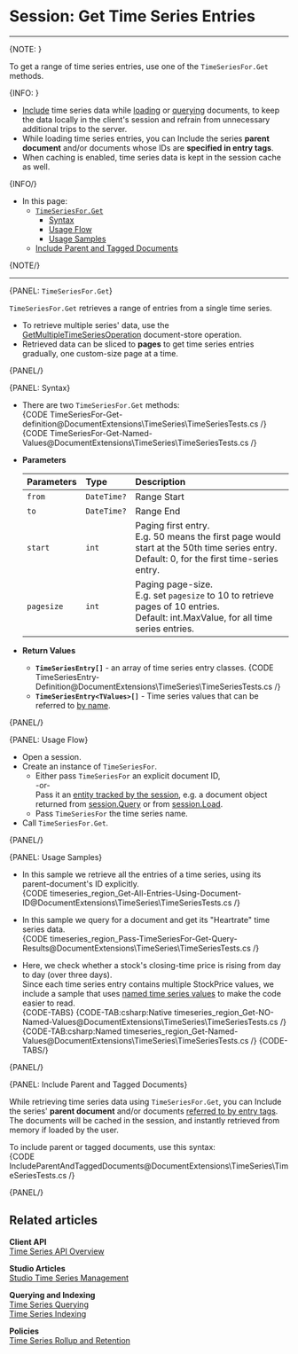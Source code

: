 ﻿# Session: Get Time Series Entries 

---

{NOTE: }

To get a range of time series entries, use one of the `TimeSeriesFor.Get` methods.  

{INFO: }

* [Include](../../../../../document-extensions/timeseries/client-api/session/include/overview) 
  time series data while [loading](../../../../../document-extensions/timeseries/client-api/session/include/with-session-load) 
  or [querying](../../../../../document-extensions/timeseries/client-api/session/include/with-session-query) 
  documents, to keep the data locally in the client's session and refrain from unnecessary additional trips to the server.  
* While loading time series entries, you can Include the series **parent document** and/or documents 
  whose IDs are **specified in entry tags**.  
* When caching is enabled, time series data is kept in the session cache as well.  

{INFO/}

* In this page:  
   * [`TimeSeriesFor.Get`](../../../../../document-extensions/timeseries/client-api/session/get/get-entries#timeseriesfor.get)  
      * [Syntax](../../../../../document-extensions/timeseries/client-api/session/get/get-entries#syntax)  
      * [Usage Flow](../../../../../document-extensions/timeseries/client-api/session/get/get-entries#usage-flow)  
      * [Usage Samples](../../../../../document-extensions/timeseries/client-api/session/get/get-entries#usage-samples)  
   * [Include Parent and Tagged Documents](../../../../../document-extensions/timeseries/client-api/session/get/get-entries#include-parent-and-tagged-documents)  


{NOTE/}

---

{PANEL: `TimeSeriesFor.Get`}

`TimeSeriesFor.Get` retrieves a range of entries from a single time series.  
     
* To retrieve multiple series' data, use the 
  [GetMultipleTimeSeriesOperation](../../../../../document-extensions/timeseries/client-api/operations/get#getmultipletimeseriesoperation) 
  document-store operation.  
* Retrieved data can be sliced to **pages** to get time series entries 
  gradually, one custom-size page at a time.  

{PANEL/}

{PANEL: Syntax}

* There are two `TimeSeriesFor.Get` methods:  
   {CODE TimeSeriesFor-Get-definition@DocumentExtensions\TimeSeries\TimeSeriesTests.cs /}
   {CODE TimeSeriesFor-Get-Named-Values@DocumentExtensions\TimeSeries\TimeSeriesTests.cs /}

* **Parameters**  

    | Parameters | Type | Description |
    |:-------------|:-------------|:-------------|
    | `from` | `DateTime?` | Range Start |
    | `to` | `DateTime?` | Range End |
    | `start` | `int` | Paging first entry. <br> E.g. 50 means the first page would start at the 50th time series entry. <br> Default: 0, for the first time-series entry. |
    | `pagesize` | `int` | Paging page-size. <br> E.g. set `pagesize` to 10 to retrieve pages of 10 entries. <br> Default: int.MaxValue, for all time series entries. |

* **Return Values**  
   * **`TimeSeriesEntry[]`** - an array of time series entry classes.
      {CODE TimeSeriesEntry-Definition@DocumentExtensions\TimeSeries\TimeSeriesTests.cs /}
   * **`TimeSeriesEntry<TValues>[]`** - 
     Time series values that can be referred to [by name](../../../../../document-extensions/timeseries/client-api/named-time-series-values).  

{PANEL/}

{PANEL: Usage Flow}

* Open a session.  
* Create an instance of `TimeSeriesFor`.  
    * Either pass `TimeSeriesFor` an explicit document ID,  
      -or-  
      Pass it an [entity tracked by the session](../../../../../client-api/session/loading-entities), 
      e.g. a document object returned from [session.Query](../../../../../client-api/session/querying/how-to-query) 
      or from [session.Load](../../../../../client-api/session/loading-entities#load).  
    * Pass `TimeSeriesFor` the time series name.  
* Call `TimeSeriesFor.Get`.  

{PANEL/}

{PANEL: Usage Samples}

* In this sample we retrieve all the entries of a time series, 
  using its parent-document's ID explicitly.  
   {CODE timeseries_region_Get-All-Entries-Using-Document-ID@DocumentExtensions\TimeSeries\TimeSeriesTests.cs /}

* In this sample we query for a document and get its "Heartrate" time series data.  
   {CODE timeseries_region_Pass-TimeSeriesFor-Get-Query-Results@DocumentExtensions\TimeSeries\TimeSeriesTests.cs /}

* Here, we check whether a stock's closing-time price is rising from day to day (over three days).  
  Since each time series entry contains multiple StockPrice values, we include a sample that 
  uses [named time series values](../../../../../document-extensions/timeseries/client-api/named-time-series-values) 
  to make the code easier to read.  
   {CODE-TABS}
   {CODE-TAB:csharp:Native timeseries_region_Get-NO-Named-Values@DocumentExtensions\TimeSeries\TimeSeriesTests.cs /}
   {CODE-TAB:csharp:Named timeseries_region_Get-Named-Values@DocumentExtensions\TimeSeries\TimeSeriesTests.cs /}
   {CODE-TABS/}

{PANEL/}

{PANEL: Include Parent and Tagged Documents}

While retrieving time series data using `TimeSeriesFor.Get`, you can Include the series' 
**parent document** and/or documents [referred to by entry tags](../../../../../document-extensions/timeseries/overview#tags).  
The documents will be cached in the session, and instantly retrieved from memory if loaded 
by the user.  

To include parent or tagged documents, use this syntax:  
{CODE IncludeParentAndTaggedDocuments@DocumentExtensions\TimeSeries\TimeSeriesTests.cs /}

{PANEL/}


## Related articles

**Client API**  
[Time Series API Overview](../../../../../document-extensions/timeseries/client-api/overview)  

**Studio Articles**  
[Studio Time Series Management](../../../../../studio/database/document-extensions/time-series)  

**Querying and Indexing**  
[Time Series Querying](../../../../../document-extensions/timeseries/querying/overview-and-syntax)  
[Time Series Indexing](../../../../../document-extensions/timeseries/indexing)  

**Policies**  
[Time Series Rollup and Retention](../../../../../document-extensions/timeseries/rollup-and-retention)  
